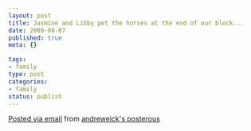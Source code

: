 ```yaml
--- 
layout: post
title: Jasmine and Libby pet the horses at the end of our block...
date: 2009-08-07
published: true
meta: {}

tags: 
- family
type: post
categories: 
- family
status: publish
---
```



  [Posted via email](http://posterous.com)   from [andreweick's posterous](http://andreweick.posterous.com/jasmine-and-libby-pet-the-horses-at-the-end-o)  


